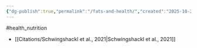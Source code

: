 ```yaml
---
{"dg-publish":true,"permalink":"/fats-and-health/","created":"2025-10-23T17:42:44.095+01:00","updated":"2025-10-23T18:06:08.690+01:00"}
---
```


#health_nutrition 

- [[Citations/Schwingshackl et al., 2021\|Schwingshackl et al., 2021]]